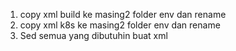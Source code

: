 1. copy xml build ke masing2 folder env dan rename
2. copy xml k8s ke masing2 folder env dan rename
3. Sed semua yang dibutuhin buat xml
